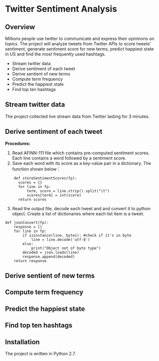 # Twitter Sentiment Analysis 

## Overview 
Millions people use twitter to communicate and express their opininons on topics. The project will analyze tweets from Twitter APIs to score 
tweets' sentiment, generate sentiment score for new terms, predict happiest state in US and find the most frequently used hashtags. 

* Stream twitter data 
* Derive sentiment of each tweet
* Derive sentient of new terms 
* Compute term frequency 
* Predict the happiest state 
* Find top ten hashtags 

## Stream twitter data 
The project collected live stream data from Twitter lasting for 3 minutes. 


## Derive sentiment of each tweet
**Procedures:**
1. Read AFINN-111 file which contains pre-computed sentiment scores. Each line contains a word followed by a sentiment 
score. 
2. Save each word with its score as a key-value pair in a dictionary. The function shown below：
```
    def storeSentimentScores(fp):
      scores = {}
      for line in fp:
          term, score = line.strip().split("\t")
          scores[term] = int(score)
      return scores
```
3. Read the output file, decode each tweet and and convert it to python object. Create a list of dictionaries where each list item is a tweet.
```
def jsonConvert(fp):
    response = []
    for line in fp:
        if isinstance(line, bytes): #check if it's in byte
            line = line.decode('utf-8')
        else:
            print("Object not of byte type")
        decoded = json.loads(line)
        response.append(decoded)
    return response
```








## Derive sentient of new terms 
## Compute term frequency 
## Predict the happiest state 
## Find top ten hashtags

## Installation
The project is written in Python 2.7. 
